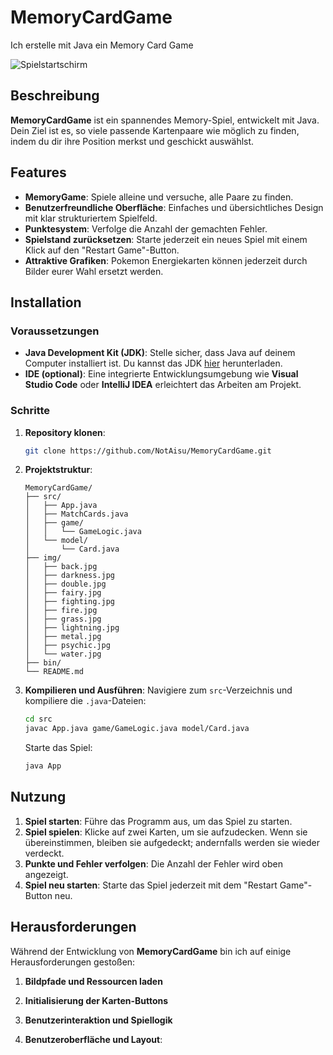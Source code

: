 # MemoryCardGame
Ich erstelle mit Java ein Memory Card Game

![Spielstartschirm](../MemoryCardGame/MatchCards/src/img/image.png)



## Beschreibung

**MemoryCardGame** ist ein spannendes Memory-Spiel, entwickelt mit Java. Dein Ziel ist es, so viele passende Kartenpaare wie möglich zu finden, indem du dir ihre Position merkst und geschickt auswählst.

## Features

- **MemoryGame**: Spiele alleine und versuche, alle Paare zu finden.
- **Benutzerfreundliche Oberfläche**: Einfaches und übersichtliches Design mit klar strukturiertem Spielfeld.
- **Punktesystem**: Verfolge die Anzahl der gemachten Fehler.
- **Spielstand zurücksetzen**: Starte jederzeit ein neues Spiel mit einem Klick auf den "Restart Game"-Button.
- **Attraktive Grafiken**: Pokemon Energiekarten können jederzeit durch Bilder eurer Wahl ersetzt werden.

## Installation

### Voraussetzungen

- **Java Development Kit (JDK)**: Stelle sicher, dass Java auf deinem Computer installiert ist. Du kannst das JDK [hier](https://www.oracle.com/java/technologies/javase-jdk11-downloads.html) herunterladen.
- **IDE (optional)**: Eine integrierte Entwicklungsumgebung wie **Visual Studio Code** oder **IntelliJ IDEA** erleichtert das Arbeiten am Projekt.

### Schritte

1. **Repository klonen**:
    ```bash
    git clone https://github.com/NotAisu/MemoryCardGame.git
    ```

2. **Projektstruktur**:
    ```
    MemoryCardGame/
    ├── src/
    │   ├── App.java
    │   ├── MatchCards.java
    │   ├── game/
    │   │   └── GameLogic.java
    │   └── model/
    │       └── Card.java
    ├── img/
    │   ├── back.jpg
    │   ├── darkness.jpg
    │   ├── double.jpg
    │   ├── fairy.jpg
    │   ├── fighting.jpg
    │   ├── fire.jpg
    │   ├── grass.jpg
    │   ├── lightning.jpg
    │   ├── metal.jpg
    │   ├── psychic.jpg
    │   └── water.jpg
    ├── bin/
    └── README.md
    ```

3. **Kompilieren und Ausführen**:
    Navigiere zum `src`-Verzeichnis und kompiliere die `.java`-Dateien:
    ```bash
    cd src
    javac App.java game/GameLogic.java model/Card.java
    ```
    Starte das Spiel:
    ```bash
    java App
    ```

## Nutzung

1. **Spiel starten**: Führe das Programm aus, um das Spiel zu starten.
2. **Spiel spielen**: Klicke auf zwei Karten, um sie aufzudecken. Wenn sie übereinstimmen, bleiben sie aufgedeckt; andernfalls werden sie wieder verdeckt.
3. **Punkte und Fehler verfolgen**: Die Anzahl der Fehler wird oben angezeigt.
4. **Spiel neu starten**: Starte das Spiel jederzeit mit dem "Restart Game"-Button neu.

## Herausforderungen

Während der Entwicklung von **MemoryCardGame** bin ich auf einige Herausforderungen gestoßen:

1. **Bildpfade und Ressourcen laden**

2. **Initialisierung der Karten-Buttons**

3. **Benutzerinteraktion und Spiellogik**

4. **Benutzeroberfläche und Layout**:
